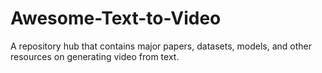 # Awesome-Text-to-Video
A repository hub that contains major papers, datasets, models, and other resources on generating video from text.
